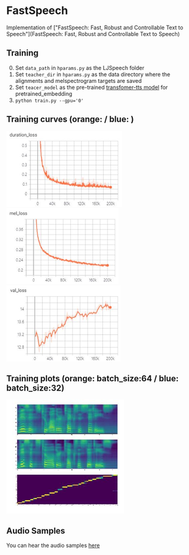 # FastSpeech
Implementation of ["FastSpeech: Fast, Robust and Controllable Text to Speech"](FastSpeech: Fast, Robust and Controllable Text to Speech)

## Training  
0. Set `data_path` in `hparams.py` as the LJSpeech folder  
1. Set `teacher_dir` in `hparams.py` as the data directory where the alignments and melspectrogram targets are saved  
2. Set `teacer_model` as the pre-trained [transfomer-tts model](https://github.com/Deepest-Project/Transformer-TTS) for pretrained_embedding
3. `python train.py --gpu='0'`  

## Training curves (orange:  / blue: )  
<img src="figures/duration_loss.JPG" height="200">  
<img src="figures/train_loss.JPG" height="200">  
<img src="figures/val_loss.JPG" height="200">  

## Training plots (orange: batch_size:64 / blue: batch_size:32)  
<img src="figures/melspec.JPG" height="300">

## Audio Samples    
You can hear the audio samples [here](https://deepest-project.github.io/FastSpeech/)
